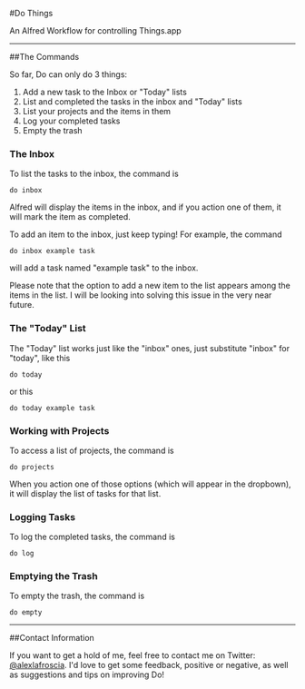 #Do Things

An Alfred Workflow for controlling Things.app

***

##The Commands

So far, Do can only do 3 things:

1. Add a new task to the Inbox or "Today" lists
2. List and completed the tasks in the inbox and "Today" lists
3. List your projects and the items in them
4. Log your completed tasks
5. Empty the trash

### The Inbox

To list the tasks to the inbox, the command is

    do inbox
    
Alfred will display the items in the inbox, and if you action one of them, it will mark the item as completed.

To add an item to the inbox, just keep typing! For example, the command

    do inbox example task
    
will add a task named "example task" to the inbox.

Please note that the option to add a new item to the list appears among the items in the list. I will be looking into solving this issue in the very near future.

### The "Today" List

The "Today" list works just like the "inbox" ones, just substitute "inbox" for "today", like this

    do today
    
or this

    do today example task
    
### Working with Projects

To access a list of projects, the command is

    do projects
    
When you action one of those options (which will appear in the dropbown), it will display the list of tasks for that list.

### Logging Tasks

To log the completed tasks, the command is

    do log

### Emptying the Trash

To empty the trash, the command is

    do empty

*** 
##Contact Information

If you want to get a hold of me, feel free to contact me on Twitter: [@alexlafroscia](https://twitter.com/AlexLaFroscia).  I'd love to get some feedback, positive or negative, as well as suggestions and tips on improving Do!

